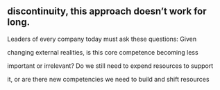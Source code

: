 ## discontinuity, this approach doesn’t work for long.

Leaders of every company today must ask these questions: Given

changing external realities, is this core competence becoming less

important or irrelevant? Do we still need to expend resources to support

it, or are there new competencies we need to build and shift resources